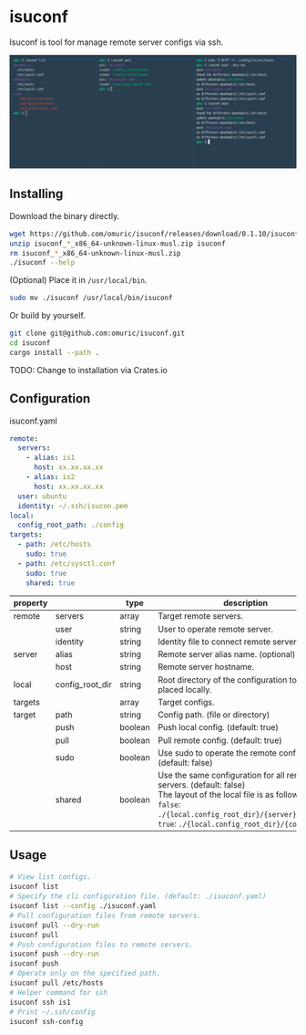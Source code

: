 # isuconf

Isuconf is tool for manage remote server configs via ssh.

![](.img/screenshot.png)

## Installing

Download the binary directly.

```bash
wget https://github.com/omuric/isuconf/releases/download/0.1.10/isuconf_0.1.10_x86_64-unknown-linux-musl.zip
unzip isuconf_*_x86_64-unknown-linux-musl.zip isuconf
rm isuconf_*_x86_64-unknown-linux-musl.zip
./isuconf --help
```

(Optional) Place it in `/usr/local/bin`.

```bash
sudo mv ./isuconf /usr/local/bin/isuconf
```

Or build by yourself.

```bash
git clone git@github.com:omuric/isuconf.git
cd isuconf
cargo install --path .
```

TODO: Change to installation via Crates.io

## Configuration

isuconf.yaml

```yml
remote:
  servers:
    - alias: is1
      host: xx.xx.xx.xx
    - alias: is2
      host: xx.xx.xx.xx
  user: ubuntu
  identity: ~/.ssh/isucon.pem
local:
  config_root_path: ./config
targets:
  - path: /etc/hosts
    sudo: true
  - path: /etc/sysctl.conf
    sudo: true
    shared: true

```

| property |                 | type    | description                                                                                                                                                                                                                  | 
|----------|-----------------| ------- |------------------------------------------------------------------------------------------------------------------------------------------------------------------------------------------------------------------------------| 
| remote   | servers         | array   | Target remote servers.                                                                                                                                                                                                       | 
|          | user            | string  | User to operate remote server.                                                                                                                                                                                               | 
|          | identity        | string  | Identity file to connect remote server.                                                                                                                                                                                      | 
| server   | alias           | string  | Remote server alias name. (optional)                                                                                                                                                                                         | 
|          | host            | string  | Remote server hostname.                                                                                                                                                                                                      | 
| local    | config_root_dir | string  | Root directory of the configuration to be placed locally.                                                                                                                                                                    | 
| targets  |                 | array   | Target configs.                                                                                                                                                                                                              | 
| target   | path            | string  | Config path. (file or directory)                                                                                                                                                                                             | 
|          | push            | boolean | Push local config. (default: true)                                                                                                                                                                                           |
|          | pull            | boolean | Pull remote config. (default: true)                                                                                                                                                                                          | 
|          | sudo            | boolean | Use sudo to operate the remote configuration. (default: false)                                                                                                                                                               | 
|          | shared          | boolean | Use the same configuration for all remote servers. (default: false)<br>The layout of the local file is as follows.<br>`false`: `./{local.config_root_dir}/{server}/{config}`<br>`true`: `./{local.config_root_dir}/{config}` | 

## Usage

```bash
# View list configs.
isuconf list
# Specify the cli configuration file. (default: ./isuconf.yaml)
isuconf list --config ./isuconf.yaml
# Pull configuration files from remote servers.
isuconf pull --dry-run
isuconf pull
# Push configuration files to remote servers.
isuconf push --dry-run
isuconf push
# Operate only on the specified path.
isuconf pull /etc/hosts
# Helper command for ssh
isuconf ssh is1
# Print ~/.ssh/config
isuconf ssh-config
```

